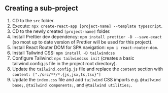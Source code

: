 ## Creating a sub-project

1. CD to the `src` folder.
1. Execute: `npx create-react-app [project-name] --template typescript`.
1. CD to the newly created `[project-name]` folder.
1. Install Prettier dev dependency: `npm install prettier -D --save-exact` (so most up to date version of Prettier will be used for this project).
1. Install React Router DOM for SPA navigation: `npm i react-router-dom`.
1. Install Tailwind CSS: `npm install -D tailwindcss`
1. Configure Tailwind: `npx tailwindcss init` (creates a basic tailwind.config.js file in the project root directory).
1. Update the `tailwind.config.js` file and replace the `content` section with `content: ["./src/**/*.{js,jsx,ts,tsx}"]`
1. Update the `index.css` file and add `tailwind` CSS imports e.g. `@tailwind base;`, `@tailwind components;`, and `@tailwind utilities;`.
